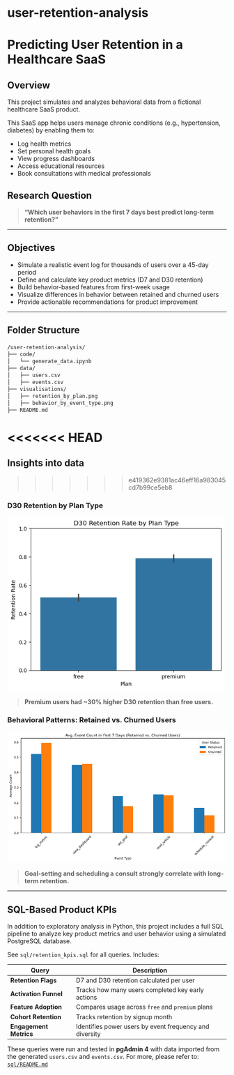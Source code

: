 # user-retention-analysis

# Predicting User Retention in a Healthcare SaaS  

## Overview

This project simulates and analyzes behavioral data from a fictional healthcare SaaS product.

This SaaS app helps users manage chronic conditions (e.g., hypertension, diabetes) by enabling them to:
- Log health metrics
- Set personal health goals
- View progress dashboards
- Access educational resources
- Book consultations with medical professionals

## Research Question

> **“Which user behaviors in the first 7 days best predict long-term retention?”**

---

## Objectives

- Simulate a realistic event log for thousands of users over a 45-day period
- Define and calculate key product metrics (D7 and D30 retention)
- Build behavior-based features from first-week usage
- Visualize differences in behavior between retained and churned users
- Provide actionable recommendations for product improvement

---

## Folder Structure

```text
/user-retention-analysis/
├── code/
│   └── generate_data.ipynb
├── data/
│   ├── users.csv
│   ├── events.csv
├── visualisations/
│   ├── retention_by_plan.png
│   ├── behavior_by_event_type.png
├── README.md
```
<<<<<<< HEAD
=======

## Insights into data
>>>>>>> e419362e9381ac46eff16a983045cd7b99ce5eb8

### D30 Retention by Plan Type

<img src="visualisations/retention_by_plan.png" width="500"/>

> **Premium users had ~30% higher D30 retention than free users.**

### Behavioral Patterns: Retained vs. Churned Users

<img src="visualisations/behavior_by_event_type.png" width="600"/>

> **Goal-setting and scheduling a consult strongly correlate with long-term retention.**

---

## SQL-Based Product KPIs

In addition to exploratory analysis in Python, this project includes a full SQL pipeline to analyze key product metrics and user behavior using a simulated PostgreSQL database.

See `sql/retention_kpis.sql` for all queries. Includes:

| Query | Description |
|-------|-------------|
| **Retention Flags** | D7 and D30 retention calculated per user |
| **Activation Funnel** | Tracks how many users completed key early actions |
| **Feature Adoption** | Compares usage across `free` and `premium` plans |
| **Cohort Retention** | Tracks retention by signup month |
| **Engagement Metrics** | Identifies power users by event frequency and diversity |

These queries were run and tested in **pgAdmin 4** with data imported from the generated `users.csv` and `events.csv`.
For more, please refer to: [`sql/README.md`](sql/README.md)

